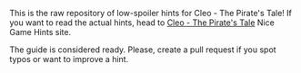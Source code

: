 This is the raw repository of low-spoiler hints for Cleo - The Pirate's Tale! If you want to read the actual hints, head to [Cleo - The Pirate's Tale](https://www.nicegamehints.com/guide/cleo/) Nice Game Hints site.

The guide is considered ready. Please, create a pull request if you spot typos or want to improve a hint.
